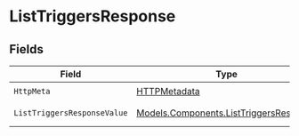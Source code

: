 # ListTriggersResponse


## Fields

| Field                                                                                     | Type                                                                                      | Required                                                                                  | Description                                                                               |
| ----------------------------------------------------------------------------------------- | ----------------------------------------------------------------------------------------- | ----------------------------------------------------------------------------------------- | ----------------------------------------------------------------------------------------- |
| `HttpMeta`                                                                                | [HTTPMetadata](../../Models/Components/HTTPMetadata.md)                                   | :heavy_check_mark:                                                                        | N/A                                                                                       |
| `ListTriggersResponseValue`                                                               | [Models.Components.ListTriggersResponse](../../Models/Components/ListTriggersResponse.md) | :heavy_minus_sign:                                                                        | List of triggers                                                                          |